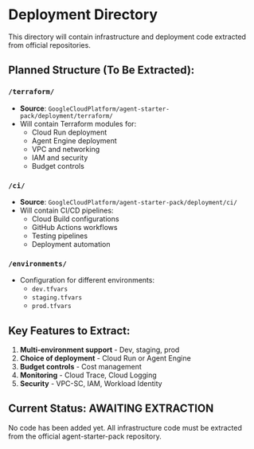 # Deployment Directory

This directory will contain infrastructure and deployment code extracted from official repositories.

## Planned Structure (To Be Extracted):

### `/terraform/`
- **Source**: `GoogleCloudPlatform/agent-starter-pack/deployment/terraform/`
- Will contain Terraform modules for:
  - Cloud Run deployment
  - Agent Engine deployment
  - VPC and networking
  - IAM and security
  - Budget controls

### `/ci/`
- **Source**: `GoogleCloudPlatform/agent-starter-pack/deployment/ci/`
- Will contain CI/CD pipelines:
  - Cloud Build configurations
  - GitHub Actions workflows
  - Testing pipelines
  - Deployment automation

### `/environments/`
- Configuration for different environments:
  - `dev.tfvars`
  - `staging.tfvars`
  - `prod.tfvars`

## Key Features to Extract:

1. **Multi-environment support** - Dev, staging, prod
2. **Choice of deployment** - Cloud Run or Agent Engine
3. **Budget controls** - Cost management
4. **Monitoring** - Cloud Trace, Cloud Logging
5. **Security** - VPC-SC, IAM, Workload Identity

## Current Status: AWAITING EXTRACTION

No code has been added yet. All infrastructure code must be extracted from the official agent-starter-pack repository.
